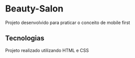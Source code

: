 # Beauty-Salon
Projeto desenvolvido para praticar o conceito de mobile first

## Tecnologias
Projeto realizado utilizando HTML e CSS
